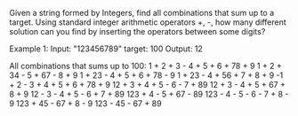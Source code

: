 Given a string formed by Integers, find all combinations that sum up to a target.
Using standard integer arithmetic operators +, -, how many different solution can you find by inserting the operators between some digits?

Example 1:
  Input: "123456789" target: 100
  Output: 12

All combinations that sums up to 100:
1 + 2 + 3 - 4 + 5 + 6 + 78 + 9
1 + 2 + 34 - 5 + 67 - 8 + 9
1 + 23 - 4 + 5 + 6 + 78 - 9
1 + 23 - 4 + 56 + 7 + 8 + 9
-1 + 2 - 3 + 4 + 5 + 6 + 78 + 9
12 + 3 + 4 + 5 - 6 - 7 + 89
12 + 3 - 4 + 5 + 67 + 8 + 9
12 - 3 - 4 + 5 - 6 + 7 + 89
123 + 4 - 5 + 67 - 89
123 - 4 - 5 - 6 - 7 + 8 - 9
123 + 45 - 67 + 8 - 9
123 - 45 - 67 + 89
